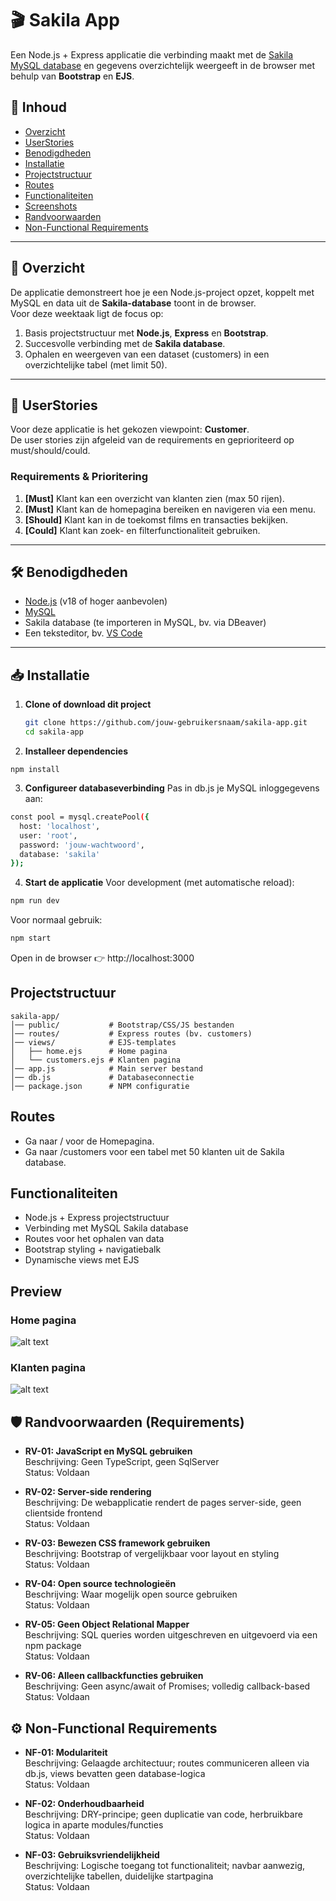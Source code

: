 # 🎬 Sakila App

Een Node.js + Express applicatie die verbinding maakt met de [Sakila MySQL database](https://dev.mysql.com/doc/sakila/en/) en gegevens overzichtelijk weergeeft in de browser met behulp van **Bootstrap** en **EJS**.

## 📌 Inhoud
- [Overzicht](#-overzicht)
- [UserStories](#-userstories)
- [Benodigdheden](#-benodigdheden)
- [Installatie](#-installatie)
- [Projectstructuur](#-projectstructuur)
- [Routes](#-routes)
- [Functionaliteiten](#-functionaliteiten)
- [Screenshots](#-preview)
- [Randvoorwaarden](#-randvoorwaarden(requirements))
- [Non-Functional Requirements](#-non-functionalrequirements)

---

## 🚀 Overzicht
De applicatie demonstreert hoe je een Node.js-project opzet, koppelt met MySQL en data uit de **Sakila-database** toont in de browser.  
Voor deze weektaak ligt de focus op:
1. Basis projectstructuur met **Node.js**, **Express** en **Bootstrap**.
2. Succesvolle verbinding met de **Sakila database**.
3. Ophalen en weergeven van een dataset (customers) in een overzichtelijke tabel (met limit 50).

---
## 📖 UserStories

Voor deze applicatie is het gekozen viewpoint: **Customer**.  
De user stories zijn afgeleid van de requirements en geprioriteerd op must/should/could.

### Requirements & Prioritering
1. **[Must]** Klant kan een overzicht van klanten zien (max 50 rijen).  
2. **[Must]** Klant kan de homepagina bereiken en navigeren via een menu.  
3. **[Should]** Klant kan in de toekomst films en transacties bekijken.  
4. **[Could]** Klant kan zoek- en filterfunctionaliteit gebruiken.  

---

## 🛠 Benodigdheden
- [Node.js](https://nodejs.org/) (v18 of hoger aanbevolen)
- [MySQL](https://dev.mysql.com/downloads/mysql/)
- Sakila database (te importeren in MySQL, bv. via DBeaver)
- Een teksteditor, bv. [VS Code](https://code.visualstudio.com/)

---

## 📥 Installatie

1. **Clone of download dit project**  
   ```bash
   git clone https://github.com/jouw-gebruikersnaam/sakila-app.git
   cd sakila-app
2. **Installeer dependencies**

 ```npm install```

3. **Configureer databaseverbinding**
Pas in db.js je MySQL inloggegevens aan:
```bash
const pool = mysql.createPool({
  host: 'localhost',
  user: 'root',
  password: 'jouw-wachtwoord',
  database: 'sakila'
});
```
4. **Start de applicatie**
Voor development (met automatische reload):
```bash
npm run dev
```
Voor normaal gebruik:
```bash
npm start
```
Open in de browser
👉 http://localhost:3000

## Projectstructuur
```
sakila-app/
│── public/           # Bootstrap/CSS/JS bestanden
│── routes/           # Express routes (bv. customers)
│── views/            # EJS-templates
│   ├── home.ejs      # Home pagina
│   └── customers.ejs # Klanten pagina
│── app.js            # Main server bestand
│── db.js             # Databaseconnectie
│── package.json      # NPM configuratie
```
## Routes
- Ga naar / voor de Homepagina.
- Ga naar /customers voor een tabel met 50 klanten uit de Sakila database.

## Functionaliteiten
- Node.js + Express projectstructuur
- Verbinding met MySQL Sakila database
- Routes voor het ophalen van data
- Bootstrap styling + navigatiebalk
- Dynamische views met EJS

## Preview
### Home pagina
![alt text](https://github.com/karim076/Weektaak-1/blob/main/Images/homepage.png?raw=true)
### Klanten pagina
![alt text](https://github.com/karim076/Weektaak-1/blob/main/Images/Klanten.png?raw=true)

## 🛡️ Randvoorwaarden (Requirements)

- **RV-01: JavaScript en MySQL gebruiken**  
  Beschrijving: Geen TypeScript, geen SqlServer  
  Status: Voldaan

- **RV-02: Server-side rendering**  
  Beschrijving: De webapplicatie rendert de pages server-side, geen clientside frontend  
  Status: Voldaan

- **RV-03: Bewezen CSS framework gebruiken**  
  Beschrijving: Bootstrap of vergelijkbaar voor layout en styling  
  Status: Voldaan

- **RV-04: Open source technologieën**  
  Beschrijving: Waar mogelijk open source gebruiken  
  Status: Voldaan

- **RV-05: Geen Object Relational Mapper**  
  Beschrijving: SQL queries worden uitgeschreven en uitgevoerd via een npm package  
  Status: Voldaan

- **RV-06: Alleen callbackfuncties gebruiken**  
  Beschrijving: Geen async/await of Promises; volledig callback-based  
  Status: Voldaan

## ⚙️ Non-Functional Requirements

- **NF-01: Modulariteit**  
  Beschrijving: Gelaagde architectuur; routes communiceren alleen via db.js, views bevatten geen database-logica  
  Status: Voldaan

- **NF-02: Onderhoudbaarheid**  
  Beschrijving: DRY-principe; geen duplicatie van code, herbruikbare logica in aparte modules/functies  
  Status: Voldaan

- **NF-03: Gebruiksvriendelijkheid**  
  Beschrijving: Logische toegang tot functionaliteit; navbar aanwezig, overzichtelijke tabellen, duidelijke startpagina  
  Status: Voldaan
